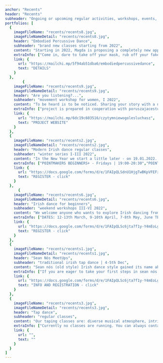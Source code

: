 ```yaml
---
anchor: "Recents"
header: "Recents"
subheader: "Ongoing or upcoming regular activities, workshops, events, projects."
portfolios: [
  {
    imageFileName: "recents/recents8.jpg",
    imageFileNameDetail: "recents/recents8.jpg",
    header: "Embodied Percussive Dance",
    subheader: "brand new classes starting from 2022",
    content: "Starting in 2022, Magda is proposing a completely new approach to tap dancing, which she has named Embodied Percussive Dance. The class will be a combination of various techniques of mindful body work and percussive dance, not limited to a particular style or technique. The aim of the class is to search for the dance technique that best suits us and to support courage of self-expression.",
    extraInfo: ["Come in, dare to take off your mask, rub off your fake layers, enjoy your authenticity and tell what you need to tell at this very moment.", "Dates will be announced soon, but we encourage you to take a look at the class descriptions."],
    link: {
      url: "https://mailchi.mp/5f94ab51dba6/embodiedpercussivedance",
      text: "DETAILS"
    }
  }, 
        {
    imageFileName: "recents/recents9.jpg",
    imageFileNameDetail: "recents/recents9.jpg",
    header: "Are you listening?...",
    subheader: "movement workshop for women, I 2022",
    content: "To be heard is to be noticed. Sharing your story with a non-judgmental, accepting and compassionate person can be a truly therapeutic, soul-healing experience. Too many of us remain silent. Because of fear, stress, lack of awareness, helplessness, awareness of being judged or simply because of lack of people who are ready to listen to us. With our project we want to stimulate, especially among women, the readiness both to listen carefully and to use their own voice.",
    extraInfo: ["project is prepared in cooperation with poruszajacestudio.pl", "weekend workshop for women focused on improving the art of listening and creating space to be heard","conscious bodywork through which we want to initiate processes of expression of deeply hidden emotions, so far unspoken words, unspoken thoughts, stories swept under rug in fear of being judged, stigmatized, revealing one's sensitivity","mindful practise", "free od charge", "registration via form"],
    link: {
      url: "https://mailchi.mp/6dc19c603516/czytymniewogolesluchasz",
      text: "PROJECT WEBSITE"
    }
  }, 
  {
    imageFileName: "recents/recents2.jpg",
    imageFileNameDetail: "recents/recents2.jpg",
    header: "Modern Irish dance regular classes",
    subheader: "winter series I-III 2022",
    content: "In the New Year we start a little later - on 19.01.2022. In February there may be a mini-adjustment of hours, but we will keep you informed and first ask in class. In January the groups are as follows:",
    extraInfo: ["POINTMAKERS BEGINNERS+ - Fridays | 19:00-20:30","POINTMAKERS INTERMEDIATE - Thursdays | 20:30-22:00", "TREBLEMAKERS BEGINNERS+ - Wednesdays | 17:30-19:00", "TREBLEMAKERS INTERMEDIATE - Fridays | 17:30-19:00", "NOTE: The intermediate step group has been put in question due to the rather sparse attendance at the end of last series. If we don't get 6 regular people together in January then there are 3 options. Either it will go into hibernation, or the meetings will be informal and with a room drop, or you are welcome to join the beginner + group, which is making very fast progress.", "Organizational details can be found in the registration form below."],
    link: {
      url: "https://docs.google.com/forms/d/e/1FAIpQLSdnU1HjgTwBKpVFEFz2VONRVogsRjBbWVV0TMoeYt6sqHAi6A/viewform",
      text: "REGISTER - click"
    }
  },
      {
    imageFileName: "recents/recents6.jpg",
    imageFileNameDetail: "recents/recents6.jpg",
    header: "Irish dance for beginners",
    subheader: "weekend workshops III-VI 2022",
    content: "We welcome anyone who wants to explore Irish dancing from scratch or has a tiny bit of experience with Irish dancing! We will be learning a new set of steps at each class, so you can select classes without worrying that you won't know what it's all about. We will be recaping regularly to the basic elements and gradually giving you new challenges. We are already looking forward to dance with you!",
    extraInfo: ["DATES: 12-13th March, 9-10th April, 7-8th May, June TBA", "GROUPS: 11:00-12:30 - soft shoes, 12:30-14:00 - heavy shoes ","WHERE: Retro Dance Studio, Wielka 19 (near Old Market)", "INVESTMENT: 35 zł - drop-in 1,5 h, 210 zł - 6 classes pass, 350 zł - 14 classes pass", "REGISTRATION only via form below"],
    link: {
      url: "https://docs.google.com/forms/d/e/1FAIpQLSc6jta7f1y-Y4mEoLgUy9RCF6j8q_2VYJ9OOgtAIYsXnLHqzQ/viewform",
      text: "REGISTER - click"
    }
  },
  {
    imageFileName: "recents/recents1.jpg",
    imageFileNameDetail: "recents/recents1.jpg",
    header: "Sean Nós MeetUps",
    subheader: "traditional irish tap dance | 4-5th Dec",
    content: "Sean nós (old style) Irish dance style gained its name about 20 years ago, coming from rural areas of Ireland, where the tradition of dance and music was a natural need and way of social entertainment. Recently it has become more and more popular, probably because of its spontaneity and freedom of expression. Leg movements are small and less spacious, close to the floor and the body is relaxed from the waist up. Since it is an improvised form, each dancer presents his own unique style. The dancers Sean nós stay in close contact with the musicians and everyone reacts to what is happening here and now. The desire to combine the energy of dancers and musicians whose passions are the Irish climate and the desire to seek dialogue between them inevitably pushes us to try to work out a regular space for this :)",
    extraInfo: ["If you are eager to take your first steps in sean nós style, please email us. We have an online course for beginners that will give you an insight into the technique.", "Upcoming dates: 4-5th December 2021, sign up through the form below."],
    link: {
      url: "https://docs.google.com/forms/d/e/1FAIpQLSc6jta7f1y-Y4mEoLgUy9RCF6j8q_2VYJ9OOgtAIYsXnLHqzQ/viewform",
      text: "INFO AND REGISTRATION - click"
    }
  },
  {
    imageFileName: "recents/recents3.jpg",
    imageFileNameDetail: "recents/recents3.jpg",
    header: "Tap dance",
    subheader: "regular classes",
    content: "Our taping classes are: diverse musical atmosphere, intriguing steps, encouragement to creativity and improvisation and friendly community. During regular classes we focus on dance and improvisation techniques.",
    extraInfo: ["Currently no classes are running. You can always contact us and book a private class."],
    link: {
      url: "",
      text: ""
    }
  }
]
---
```

